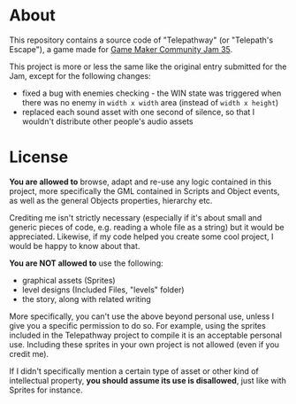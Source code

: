 About
=====

This repository contains a source code of "Telepathway" (or "Telepath's Escape"), a game made for [Game Maker Community Jam 35](https://forum.yoyogames.com/index.php?threads/the-festive-gmc-jam-35-discussion-topic.68682/).

This project is more or less the same like the original entry submitted for the Jam, except for the following changes:
- fixed a bug with enemies checking - the WIN state was triggered when there was no enemy in `width x width` area (instead of `width x height`)
- replaced each sound asset with one second of silence, so that I wouldn't distribute other people's audio assets

License
=======

**You are allowed to** browse, adapt and re-use any logic contained in this project, more specifically the GML contained in Scripts and Object events, as well as the general Objects properties, hierarchy etc.

Crediting me isn't strictly necessary (especially if it's about small and generic pieces of code, e.g. reading a whole file as a string) but it would be appreciated.
Likewise, if my code helped you create some cool project, I would be happy to know about that.

**You are NOT allowed to** use the following:
- graphical assets (Sprites)
- level designs (Included Files, "levels" folder)
- the story, along with related writing

More specifically, you can't use the above beyond personal use, unless I give you a specific permission to do so.
For example, using the sprites included in the Telepathway project to compile it is an acceptable personal use. Including these sprites in your own project is not allowed (even if you credit me).

If I didn't specifically mention a certain type of asset or other kind of intellectual property, **you should assume its use is disallowed**, just like with Sprites for instance.
